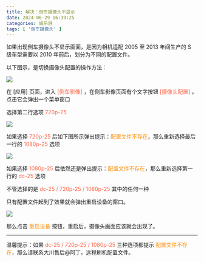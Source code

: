 ```yaml
---
title: 解决：倒车摄像头不显示
date: 2024-06-29 16:39:25
categories: 娱乐屏
tags: [ '倒车摄像头' ]
---
```


如果出现倒车摄像头不显示画面，是因为相机适配 2005 至 2013 年间生产的 S 级车型需要以 2010 年前后，划分为不同的配置文件。

以下图示，是切换摄像头配置的操作方法：

![](https://img.picui.cn/free/2024/06/29/667fda6f6c86c.png)

在 [应用] 页面，进入 <font color=#FF6347>[倒车影像]</font> ，在倒车影像页面有个文字按钮  <font color=#FF6347>[摄像头配置]</font> ，点击它会弹出一个菜单窗口

选择第二行选项 <font color=#FF6347>720p-25</font>

![](https://img.picui.cn/free/2024/06/29/667fd129404fe.png)

如果选择 <font color=#FF6347>720p-25</font> 后如下图所示弹出提示：<font color=#FF8C00>配置文件不存在</font>，那么重新选择最后一行的 <font color=#FF6347>1080p-25</font> 选项

![](https://img.picui.cn/free/2024/06/29/667fd3a88b1a6.png)

如果选择 <font color=#FF6347>1080p-25</font> 后依然还是弹出提示：<font color=#FF8C00>配置文件不存在</font>，那么重新选择第一行的 <font color=#FF6347>dc-25</font> 选项

不管选择的是 <font color=#FF6347>dc-25 / 720p-25 / 1080p-25</font> 其中的任何一种

只有配置文件起到了效果就会弹出重启设备的窗口。

![](https://img.picui.cn/free/2024/06/29/667fd4e735b5a.png)

那么点击 <font color=#FF8C00>重启设备</font> 按钮，重启后，摄像头画面应该就会出现了。

---

温馨提示：如果 <font color=#FF6347>dc-25 / 720p-25 / 1080p-25</font> 三种选项都提示 <font color=#FF8C00>配置文件不存在</font>，那么请联系大川售后@阿丁，远程刷机配置文件。